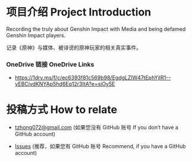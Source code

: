 # 项目介绍 Project Introduction

Recording the truly about Genshin Impact with Media and being defamed Genshin Impact players.

记录《原神》与媒体、被诽谤的原神玩家的相关真实事件。

### OneDrive 链接 OneDrive Links
* https://1drv.ms/f/c/ec6393f81c569b98/EgdgLZIW47tEphYjIR1--vEBCivdKNYAp5hd6Eq12r3ItA?e=siOy5E

# 投稿方式 How to relate

* tzhong072@gmail.com (如果您没有 GitHub 账号 If you don’t have a GitHub account)

* [Issues](https://github.com/bxx-114514/iming-blog/issues) (推荐，如果您有 GitHub 账号 Recommend, if you have a GitHub account)
